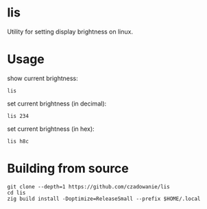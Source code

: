 # lis

Utility for setting display brightness on linux.

# Usage
show current brightness:
```
lis
```

set current brightness (in decimal):
```
lis 234
```

set current brightness (in hex):
```
lis h8c
```

# Building from source

```
git clone --depth=1 https://github.com/czadowanie/lis
cd lis
zig build install -Doptimize=ReleaseSmall --prefix $HOME/.local
```
